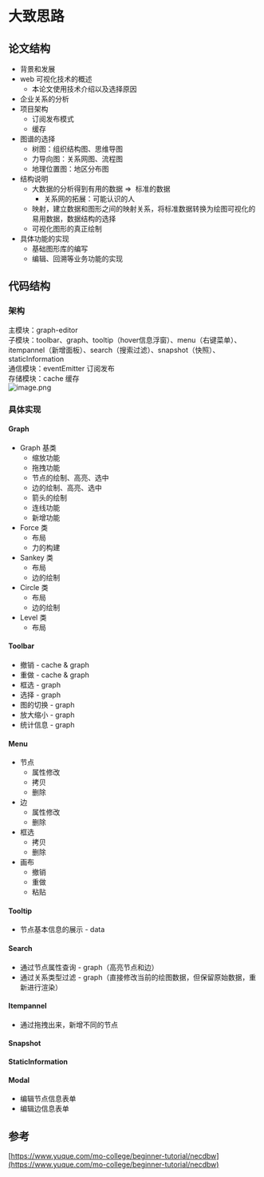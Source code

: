 # 大致思路

<a name="b881558a"></a>
## 论文结构

* 背景和发展
* web 可视化技术的概述
  * 本论文使用技术介绍以及选择原因
* 企业关系的分析
* 项目架构
  * 订阅发布模式
  * 缓存
* 图谱的选择
  * 树图：组织结构图、思维导图
  * 力导向图：关系网图、流程图
  * 地理位置图：地区分布图
* 结构说明
  * 大数据的分析得到有用的数据 =>  标准的数据
    * 关系网的拓展：可能认识的人
  * 映射，建立数据和图形之间的映射关系，将标准数据转换为绘图可视化的易用数据，数据结构的选择
  * 可视化图形的真正绘制
* 具体功能的实现
  * 基础图形库的编写
  * 编辑、回溯等业务功能的实现

<a name="aead540c"></a>
## 代码结构

<a name="0eaa6af9"></a>
### 架构

主模块：graph-editor<br />子模块：toolbar、graph、tooltip（hover信息浮窗）、menu（右键菜单）、itempannel（新增面板）、search（搜索过滤）、snapshot（快照）、staticInformation<br />通信模块：eventEmitter 订阅发布<br />存储模块：cache 缓存<br />![image.png](https://cdn.nlark.com/yuque/0/2019/png/190267/1553227322036-3e463b23-698b-4f89-9e86-6e782f3cdcfa.png#align=left&display=inline&height=671&name=image.png&originHeight=839&originWidth=1738&size=43013&status=done&width=1390)

<a name="380cf2b5"></a>
### 具体实现

<a name="Graph"></a>
#### Graph

* Graph 基类
  * 缩放功能
  * 拖拽功能
  * 节点的绘制、高亮、选中
  * 边的绘制、高亮、选中
  * 箭头的绘制
  * 连线功能
  * 新增功能
* Force 类
  * 布局
  * 力的构建
* Sankey 类
  * 布局
  * 边的绘制
* Circle 类
  * 布局
  * 边的绘制
* Level 类
  * 布局



<a name="Toolbar"></a>
#### Toolbar

* 撤销 - cache & graph
* 重做 - cache & graph
* 框选 - graph
* 选择 - graph
* 图的切换 - graph
* 放大缩小 - graph
* 统计信息 - graph

<a name="Menu"></a>
#### Menu

* 节点
  * 属性修改
  * 拷贝
  * 删除
* 边
  * 属性修改
  * 删除
* 框选
  * 拷贝
  * 删除
* 画布
  * 撤销
  * 重做
  * 粘贴

<a name="Tooltip"></a>
#### Tooltip

* 节点基本信息的展示 - data

<a name="Search"></a>
#### Search

* 通过节点属性查询 - graph（高亮节点和边）
* 通过关系类型过滤 - graph（直接修改当前的绘图数据，但保留原始数据，重新进行渲染）

<a name="Itempannel"></a>
#### Itempannel

* 通过拖拽出来，新增不同的节点

<a name="Snapshot"></a>
#### Snapshot

<a name="StaticInformation"></a>
#### StaticInformation


<a name="Modal"></a>
#### Modal

* 编辑节点信息表单
* 编辑边信息表单

<a name="d17a0f0b"></a>
## 参考

[https://www.yuque.com/mo-college/beginner-tutorial/necdbw](https://www.yuque.com/mo-college/beginner-tutorial/necdbw)

